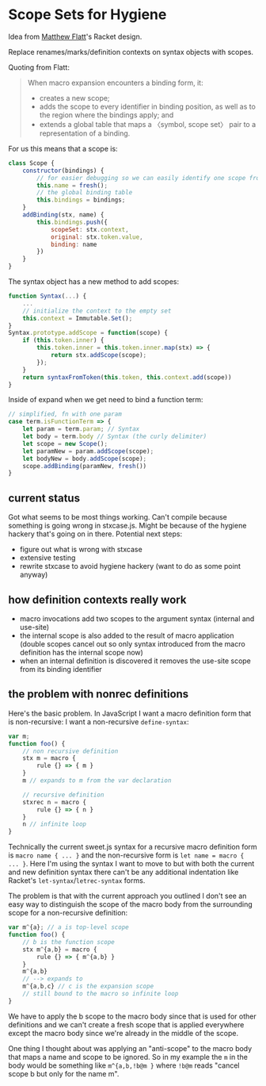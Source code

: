 # Scope Sets for Hygiene

Idea from [Matthew Flatt](http://www.cs.utah.edu/~mflatt/scope-sets/)'s Racket design.

Replace renames/marks/definition contexts on syntax objects with scopes.

Quoting from Flatt:

> When macro expansion encounters a binding form, it:
>
>  - creates a new scope;
>  - adds the scope to every identifier in binding position, as well as to the region where the bindings apply; and
>  - extends a global table that maps a 〈symbol, scope set〉 pair to a representation of a binding.

For us this means that a scope is:

```js
class Scope {
    constructor(bindings) {
        // for easier debugging so we can easily identify one scope from another
        this.name = fresh();  
        // the global binding table
        this.bindings = bindings;
    }
    addBinding(stx, name) {
        this.bindings.push({
            scopeSet: stx.context,
            original: stx.token.value,
            binding: name
        })
    }
}
```

The syntax object has a new method to add scopes:

```js
function Syntax(...) {
    ...
    // initialize the context to the empty set
    this.context = Immutable.Set();
}
Syntax.prototype.addScope = function(scope) {
    if (this.token.inner) {
        this.token.inner = this.token.inner.map(stx) => {
            return stx.addScope(scope);
        });
    }
    return syntaxFromToken(this.token, this.context.add(scope))
}
```

Inside of expand when we get need to bind a function term:

```js
// simplified, fn with one param
case term.isFunctionTerm => {
    let param = term.param; // Syntax
    let body = term.body // Syntax (the curly delimiter)
    let scope = new Scope();
    let paramNew = param.addScope(scope);
    let bodyNew = body.addScope(scope);
    scope.addBinding(paramNew, fresh())
}
```


## current status


Got what seems to be most things working. Can't compile because something is going wrong in stxcase.js. Might be because of the hygiene hackery that's going on in there. Potential next steps:

- figure out what is wrong with stxcase
- extensive testing
- rewrite stxcase to avoid hygiene hackery (want to do as some point anyway)


## how definition contexts really work

- macro invocations add two scopes to the argument syntax (internal and use-site)
- the internal scope is also added to the result of macro application (double scopes cancel out so only syntax introduced from the macro definition has the internal scope now)
- when an internal definition is discovered it removes the use-site scope from its binding identifier



## the problem with nonrec definitions

Here's the basic problem. In JavaScript I want a macro definition form that is non-recursive: I want a non-recursive `define-syntax`:

```js
var m;
function foo() {
    // non recursive definition
    stx m = macro {
        rule {} => { m }
    }
    m // expands to m from the var declaration

    // recursive definition
    stxrec n = macro {
        rule {} => { n }
    }
    n // infinite loop
}
```

Technically the current sweet.js syntax for a recursive macro definition form is `macro name { ... }` and the non-recursive form is `let name = macro { ... }`. Here I'm using the syntax I want to move to but with both the current and new definition syntax there can't be any additional indentation like Racket's `let-syntax`/`letrec-syntax` forms.


The problem is that with the current approach you outlined I don't see an easy way to distinguish the scope of the macro body from the surrounding scope for a non-recursive definition:

```js
var m^{a}; // a is top-level scope
function foo() {
    // b is the function scope
    stx m^{a,b} = macro {
        rule {} => { m^{a,b} }
    }
    m^{a,b}
    // --> expands to
    m^{a,b,c} // c is the expansion scope
    // still bound to the macro so infinite loop
}
```

We have to apply the b scope to the macro body since that is used for other definitions and we can't create a fresh scope that is applied everywhere except the macro body since we're already in the middle of the scope.


One thing I thought about was applying an "anti-scope" to the macro body that maps a name and scope to be ignored. So in my example the `m` in the body would be something like `m^{a,b,!b@m }` where `!b@m` reads "cancel scope b but only for the name m".
